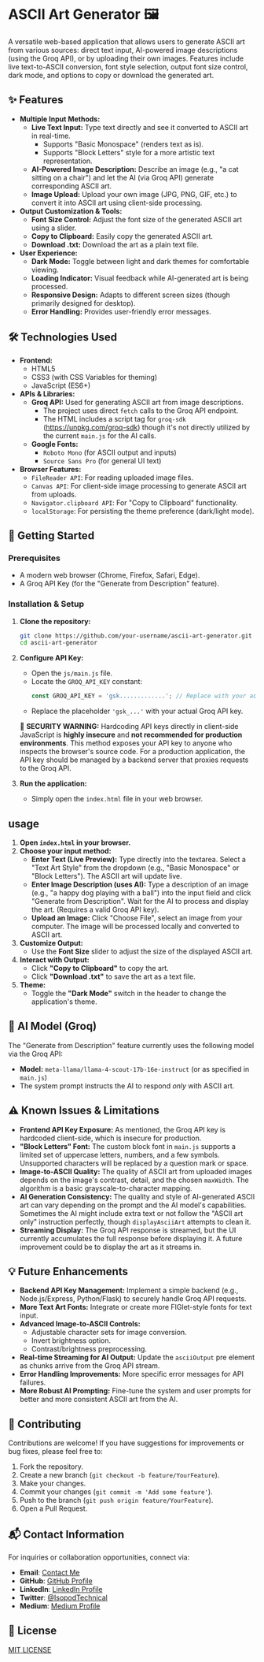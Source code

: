 # ASCII Art Generator 🖼️

A versatile web-based application that allows users to generate ASCII art from various sources: direct text input, AI-powered image descriptions (using the Groq API), or by uploading their own images. Features include live text-to-ASCII conversion, font style selection, output font size control, dark mode, and options to copy or download the generated art.

<!-- Optional: Add a screenshot of the application here -->
<!-- ![App Screenshot](path/to/screenshot.png) -->

## ✨ Features

*   **Multiple Input Methods:**
    *   **Live Text Input:** Type text directly and see it converted to ASCII art in real-time.
        *   Supports "Basic Monospace" (renders text as is).
        *   Supports "Block Letters" style for a more artistic text representation.
    *   **AI-Powered Image Description:** Describe an image (e.g., "a cat sitting on a chair") and let the AI (via Groq API) generate corresponding ASCII art.
    *   **Image Upload:** Upload your own image (JPG, PNG, GIF, etc.) to convert it into ASCII art using client-side processing.
*   **Output Customization & Tools:**
    *   **Font Size Control:** Adjust the font size of the generated ASCII art using a slider.
    *   **Copy to Clipboard:** Easily copy the generated ASCII art.
    *   **Download .txt:** Download the art as a plain text file.
*   **User Experience:**
    *   **Dark Mode:** Toggle between light and dark themes for comfortable viewing.
    *   **Loading Indicator:** Visual feedback while AI-generated art is being processed.
    *   **Responsive Design:** Adapts to different screen sizes (though primarily designed for desktop).
    *   **Error Handling:** Provides user-friendly error messages.

## 🛠️ Technologies Used

*   **Frontend:**
    *   HTML5
    *   CSS3 (with CSS Variables for theming)
    *   JavaScript (ES6+)
*   **APIs & Libraries:**
    *   **Groq API:** Used for generating ASCII art from image descriptions.
        *   The project uses direct `fetch` calls to the Groq API endpoint.
        *   The HTML includes a script tag for `groq-sdk` (https://unpkg.com/groq-sdk) though it's not directly utilized by the current `main.js` for the AI calls.
    *   **Google Fonts:**
        *   `Roboto Mono` (for ASCII output and inputs)
        *   `Source Sans Pro` (for general UI text)
*   **Browser Features:**
    *   `FileReader API`: For reading uploaded image files.
    *   `Canvas API`: For client-side image processing to generate ASCII art from uploads.
    *   `Navigator.clipboard API`: For "Copy to Clipboard" functionality.
    *   `localStorage`: For persisting the theme preference (dark/light mode).

## 🚀 Getting Started

### Prerequisites

*   A modern web browser (Chrome, Firefox, Safari, Edge).
*   A Groq API Key (for the "Generate from Description" feature).

### Installation & Setup

1.  **Clone the repository:**
    ```bash
    git clone https://github.com/your-username/ascii-art-generator.git
    cd ascii-art-generator
    ```

2.  **Configure API Key:**
    *   Open the `js/main.js` file.
    *   Locate the `GROQ_API_KEY` constant:
        ```javascript
        const GROQ_API_KEY = 'gsk.............'; // Replace with your actual key
        ```
    *   Replace the placeholder `'gsk_...'` with your actual Groq API key.

    🚨 **SECURITY WARNING:**
    Hardcoding API keys directly in client-side JavaScript is **highly insecure** and **not recommended for production environments**. This method exposes your API key to anyone who inspects the browser's source code. For a production application, the API key should be managed by a backend server that proxies requests to the Groq API.

3.  **Run the application:**
    *   Simply open the `index.html` file in your web browser.

##  usage

1.  **Open `index.html` in your browser.**
2.  **Choose your input method:**
    *   **Enter Text (Live Preview):** Type directly into the textarea. Select a "Text Art Style" from the dropdown (e.g., "Basic Monospace" or "Block Letters"). The ASCII art will update live.
    *   **Enter Image Description (uses AI):** Type a description of an image (e.g., "a happy dog playing with a ball") into the input field and click "Generate from Description". Wait for the AI to process and display the art. (Requires a valid Groq API key).
    *   **Upload an Image:** Click "Choose File", select an image from your computer. The image will be processed locally and converted to ASCII art.
3.  **Customize Output:**
    *   Use the **Font Size** slider to adjust the size of the displayed ASCII art.
4.  **Interact with Output:**
    *   Click **"Copy to Clipboard"** to copy the art.
    *   Click **"Download .txt"** to save the art as a text file.
5.  **Theme:**
    *   Toggle the **"Dark Mode"** switch in the header to change the application's theme.

## 🤖 AI Model (Groq)

The "Generate from Description" feature currently uses the following model via the Groq API:
*   **Model:** `meta-llama/llama-4-scout-17b-16e-instruct` (or as specified in `main.js`)
*   The system prompt instructs the AI to respond *only* with ASCII art.

## ⚠️ Known Issues & Limitations

*   **Frontend API Key Exposure:** As mentioned, the Groq API key is hardcoded client-side, which is insecure for production.
*   **"Block Letters" Font:** The custom block font in `main.js` supports a limited set of uppercase letters, numbers, and a few symbols. Unsupported characters will be replaced by a question mark or space.
*   **Image-to-ASCII Quality:** The quality of ASCII art from uploaded images depends on the image's contrast, detail, and the chosen `maxWidth`. The algorithm is a basic grayscale-to-character mapping.
*   **AI Generation Consistency:** The quality and style of AI-generated ASCII art can vary depending on the prompt and the AI model's capabilities. Sometimes the AI might include extra text or not follow the "ASCII art only" instruction perfectly, though `displayAsciiArt` attempts to clean it.
*   **Streaming Display:** The Groq API response is streamed, but the UI currently accumulates the full response before displaying it. A future improvement could be to display the art as it streams in.

## 💡 Future Enhancements

*   **Backend API Key Management:** Implement a simple backend (e.g., Node.js/Express, Python/Flask) to securely handle Groq API requests.
*   **More Text Art Fonts:** Integrate or create more FIGlet-style fonts for text input.
*   **Advanced Image-to-ASCII Controls:**
    *   Adjustable character sets for image conversion.
    *   Invert brightness option.
    *   Contrast/brightness preprocessing.
*   **Real-time Streaming for AI Output:** Update the `asciiOutput` pre element as chunks arrive from the Groq API stream.
*   **Error Handling Improvements:** More specific error messages for API failures.
*   **More Robust AI Prompting:** Fine-tune the system and user prompts for better and more consistent ASCII art from the AI.

## 🤝 Contributing

Contributions are welcome! If you have suggestions for improvements or bug fixes, please feel free to:
1.  Fork the repository.
2.  Create a new branch (`git checkout -b feature/YourFeature`).
3.  Make your changes.
4.  Commit your changes (`git commit -m 'Add some feature'`).
5.  Push to the branch (`git push origin feature/YourFeature`).
6.  Open a Pull Request.

## 📬 **Contact Information**  

For inquiries or collaboration opportunities, connect via: 
- **Email**: [Contact Me](mailto:miss.webdesigner0013@gmail.com)
- **GitHub**: [GitHub Profile](https://github.com/SnehaghoshBarsha444)
- **LinkedIn**: [LinkedIn Profile](https://www.linkedin.com/in/sneha-ghosh-technical-isopod075/)
- **Twitter**: [@IsopodTechnical](https://x.com/IsopodTechnical)  
- **Medium**: [Medium Profile](https://medium.com/@Technical_Isopod_075)

## 📄 License

[MIT LICENSE](https://github.com/SnehaghoshBarsha444/ascii-viewer-codecircuit-hackathon2025/blob/main/LICENSE)
